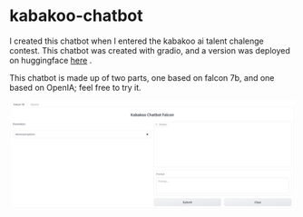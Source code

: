 # kabakoo-chatbot
I created this chatbot when I entered the kabakoo ai talent chalenge contest.
This chatbot was created with gradio, and a version was deployed on huggingface [here](https://huggingface.co/spaces/lalphass/kabakoo-chatbot) .

This chatbot is made up of two parts, one based on falcon 7b, and one based on OpenIA; feel free to try it. 

![kabakoo](https://github.com/LALPHASS/kabakoo-chatbot/blob/main/kabakoo.png)
